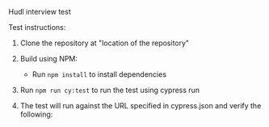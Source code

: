 Hudl interview test

Test instructions:
1. Clone the repository at "location of the repository"
2. Build using NPM:
   - Run `npm install` to install dependencies
3. Run `npm run cy:test` to run the test using cypress run

4. The test will run against the URL specified in cypress.json and verify the following:
   